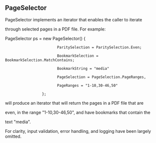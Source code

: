 
## PageSelector

PageSelector implements an iterator that enables the caller to iterate

through selected pages in a PDF file. For example:

  PageSelector ps = new PageSelector() {

                            ParitySelection = ParitySelection.Even;

                            BookmarkSelection = BookmarkSelection.MatchContains;

                            BookmarkString = "media" 

                            PageSelection = PageSelection.PageRanges,

                            PageRanges = "1-10,30-46,50" 

                     };

will produce an iterator that will return the pages in a PDF file that are

even, in the range "1-10,30-46,50", and have bookmarks that contain the

text "media".



For clarity, input validation, error handling, and logging have been largely omitted.



